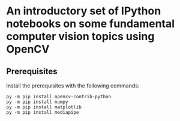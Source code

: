 # An introductory set of IPython notebooks on some fundamental computer vision topics using OpenCV

## Prerequisites
Install the prerequisites with the following commands:
```
py -m pip install opencv-contrib-python
py -m pip install numpy
py -m pip install matplotlib
py -m pip install mediapipe
```
